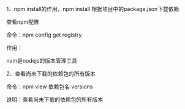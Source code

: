 1、npm install的作用，npm install 根据项目中的package.json下载依赖

查看npm配置

命令：npm config get registry 

作用：

nvm是nodejs的版本管理工具

2、查看尚未下载的依赖包的所有版本

命令：npm view  依赖包名 versions

说明：查看尚未下载的依赖包的所有版本